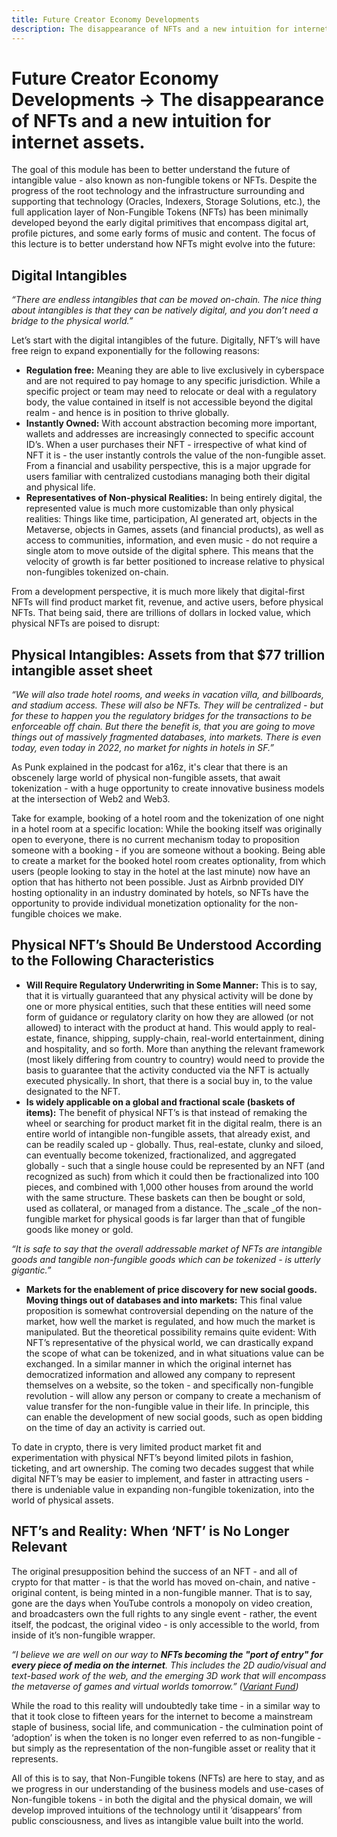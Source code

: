 ```yaml
---
title: Future Creator Economy Developments 
description: The disappearance of NFTs and a new intuition for internet assets.
---
```



# Future Creator Economy Developments → The disappearance of NFTs and a new intuition for internet assets.

The goal of this module has been to better understand the future of intangible value - also known as non-fungible tokens or NFTs. Despite the progress of the root technology and the infrastructure surrounding and supporting that technology (Oracles, Indexers, Storage Solutions, etc.), the full application layer of Non-Fungible Tokens (NFTs) has been minimally developed beyond the early digital primitives that encompass digital art, profile pictures, and some early forms of music and content. The focus of this lecture is to better understand how NFTs might evolve into the future: 

## Digital Intangibles

_“There are endless intangibles that can be moved on-chain. The nice thing about intangibles is that they can be natively digital, and you don’t need a bridge to the physical world.”_

Let’s start with the digital intangibles of the future. Digitally, NFT’s will have free reign to expand exponentially for the following reasons: 


* **Regulation free:** Meaning they are able to live exclusively in cyberspace and are not required to pay homage to any specific jurisdiction. While a specific project or team may need to relocate or deal with a regulatory body, the value contained in itself is not accessible beyond the digital realm - and hence is in position to thrive globally. 
* **Instantly Owned:** With account abstraction becoming more important, wallets and addresses are increasingly connected to specific account ID’s. When a user purchases their NFT - irrespective of what kind of NFT it is - the user instantly controls the value of the non-fungible asset. From a financial and usability perspective, this is a major upgrade for users familiar with centralized custodians managing both their digital and physical life. 
* **Representatives of Non-physical Realities:** In being entirely digital, the represented value is much more customizable than only physical realities: Things like time, participation, AI generated art, objects in the Metaverse, objects in Games, assets (and financial products), as well as access to communities, information, and even music - do not require a single atom to move outside of the digital sphere. This means that the velocity of growth is far better positioned to increase relative to physical non-fungibles tokenized on-chain. 

From a development perspective, it is much more likely that digital-first NFTs will find product market fit, revenue, and active users, before physical NFTs. That being said, there are trillions of dollars in locked value, which physical NFTs are poised to disrupt: 

## Physical Intangibles: Assets from that $77 trillion intangible asset sheet

_“We will also trade hotel rooms, and weeks in vacation villa, and billboards, and stadium access. These will also be NFTs. They will be centralized - but for these to happen you the regulatory bridges for the transactions to be enforceable off chain. But there the benefit is, that you are going to move things out of massively fragmented databases, into markets. There is even today, even today in 2022, no market for nights in hotels in SF.”_

As Punk explained in the podcast for a16z, it's clear that there is an obscenely large world of physical non-fungible assets, that await tokenization - with a huge opportunity to create innovative business models at the intersection of Web2 and Web3. 

Take for example, booking of a hotel room and the tokenization of one night in a hotel room at a specific location: While the booking itself was originally open to everyone, there is no current mechanism today to proposition someone with a booking - if you are someone without a booking. Being able to create a market for the booked hotel room creates optionality, from which users (people looking to stay in the hotel at the last minute) now have an option that has hitherto not been possible. Just as Airbnb provided DIY hosting optionality in an industry dominated by hotels, so NFTs have the opportunity to provide individual monetization optionality for the non-fungible choices we make. 

## Physical NFT’s Should Be Understood According to the Following Characteristics



* **Will Require Regulatory Underwriting in Some Manner:** This is to say, that it is virtually guaranteed that any physical activity will be done by one or more physical entities, such that these entities will need some form of guidance or regulatory clarity on how they are allowed (or not allowed) to interact with the product at hand. This would apply to real-estate, finance, shipping, supply-chain, real-world entertainment, dining and hospitality, and so forth. More than anything the relevant framework (most likely differing from country to country) would need to provide the basis to guarantee that the activity conducted via the NFT is actually executed physically. In short, that there is a social buy in, to the value designated to the NFT. 
* **Is widely applicable on a global and fractional scale (baskets of items):** The benefit of physical NFT’s is that instead of remaking the wheel or searching for product market fit in the digital realm, there is an entire world of intangible non-fungible assets, that already exist, and can be readily scaled up - globally. Thus, real-estate, clunky and siloed, can eventually become tokenized, fractionalized, and aggregated globally - such that a single house could be represented by an NFT (and recognized as such) from which it could then be fractionalized into 100 pieces, and combined with 1,000 other houses from around the world with the same structure. These baskets can then be bought or sold, used as collateral, or managed from a distance. The _scale _of the non-fungible market for physical goods is far larger than that of fungible goods like money or gold. 

_“It is safe to say that the overall addressable market of NFTs are intangible goods and tangible non-fungible goods which can be tokenized - is utterly gigantic.”_



* **Markets for the enablement of price discovery for new social goods. Moving things out of databases and into markets:** This final value proposition is somewhat controversial depending on the nature of the market, how well the market is regulated, and how much the market is manipulated. But the theoretical possibility remains quite evident: With NFT’s representative of the physical world, we can drastically expand the scope of what can be tokenized, and in what situations value can be exchanged. In a similar manner in which the original internet has democratized information and allowed any company to represent themselves on a website, so the token - and specifically non-fungible revolution - will allow any person or company to create a mechanism of value transfer for the non-fungible value in their life. In principle, this can enable the development of new social goods, such as open bidding on the time of day an activity is carried out. 

To date in crypto, there is very limited product market fit and experimentation with physical NFT’s beyond limited pilots in fashion, ticketing, and art ownership. The coming two decades suggest that while digital NFT’s may be easier to implement, and faster in attracting users - there is undeniable value in expanding non-fungible tokenization, into the world of physical assets. 

## NFT’s and Reality: When ‘NFT’ is No Longer Relevant

The original presupposition behind the success of an NFT - and all of crypto for that matter - is that the world has moved on-chain, and native - original content, is being minted in a non-fungible manner. That is to say, gone are the days when YouTube controls a monopoly on video creation, and broadcasters own the full rights to any single event - rather, the event itself, the podcast, the original video - is only accessible to the world, from inside of it’s non-fungible wrapper. 

_“I believe we are well on our way to **NFTs becoming the "port of entry" for every piece of media on the internet**. This includes the 2D audio/visual and text-based work of the web, and the emerging 3D work that will encompass the metaverse of games and virtual worlds tomorrow.” ([Variant Fund](https://variant.mirror.xyz/T8kdtZRIgy_srXB5B06L8vBqFHYlEBcv6ae2zR6Y_eo))_

While the road to this reality will undoubtedly take time - in a similar way to that it took close to fifteen years for the internet to become a mainstream staple of business, social life, and communication - the culmination point of ‘adoption’ is when the token is no longer even referred to as non-fungible - but simply as the representation of the non-fungible asset or reality that it represents. 

All of this is to say, that Non-Fungible tokens (NFTs) are here to stay, and as we progress in our understanding of the business models and use-cases of Non-fungible tokens - in both the digital and the physical domain, we will develop improved intuitions of the technology until it ‘disappears’ from public consciousness, and lives as intangible value built into the world. 
